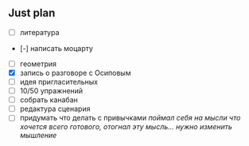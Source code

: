 ## Just plan
- [ ] литература 
- [-] написать моцарту 
- [ ] геометрия 
- [x] запись о разговоре с Осиповым
- [ ] идея пригласительных
- [ ] 10/50 упражнений
- [ ] собрать канабан
- [ ] редактура сценария
- [ ] придумать что делать с привычками
*поймал себя на мысли что хочется всего готового, отогнал эту мысль... нужно изменить мышление*
